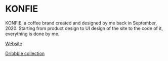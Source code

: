 # KONFIE

KONFIE, a coffee brand created and designed by me back in September, 2020. Starting from product design to UI design of the site to the code of it, everything is done by me.

[Website](https://shm-dsgn.github.io/KONFIE/)

[Dribbble collection](https://dribbble.com/shm_dsgn/collections/3389904-KONFIE-Coffee-Branding)
